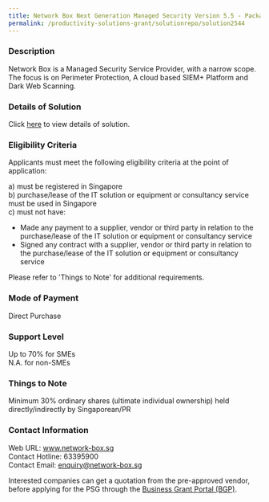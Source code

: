 ```yaml
---
title: Network Box Next Generation Managed Security Version 5.5 - Package I - Low Workload
permalink: /productivity-solutions-grant/solutionrepo/solution2544
---
```


### Description

Network Box is a Managed Security Service Provider, with a narrow scope. The focus is on Perimeter Protection, A cloud based SIEM+ Platform and Dark Web Scanning.

### Details of Solution

Click <a href='https://www.gobusiness.gov.sg/images/psg/Network_Box_Next_Gen_Sec__20210132_Desensitised_Annex_3_Part_1.pdf' target='_blank' rel='noopener'>here</a> to view details of solution.

### Eligibility Criteria

Applicants must meet the following eligibility criteria at the point of application:

a) must be registered in Singapore <br>
b) purchase/lease of the IT solution or equipment or consultancy service must be used in Singapore <br>
c) must not have:
- Made any payment to a supplier, vendor or third party in relation to the purchase/lease of the IT solution or equipment or consultancy service
- Signed any contract with a supplier, vendor or third party in relation to the purchase/lease of the IT solution or equipment or consultancy service

Please refer to 'Things to Note' for additional requirements.

### Mode of Payment
Direct Purchase

### Support Level
Up to 70% for SMEs <br>
N.A. for non-SMEs

### Things to Note
Minimum 30% ordinary shares (ultimate individual ownership) held directly/indirectly by Singaporean/PR

### Contact Information
Web URL: www.network-box.sg <br>Contact Hotline: 63395900 <br>Contact Email: enquiry@network-box.sg <br>

Interested companies can get a quotation from the pre-approved vendor, before applying for the PSG through the <a target='_blank' rel='noopener' href='https://www.businessgrants.gov.sg/'>Business Grant Portal (BGP)</a>.
